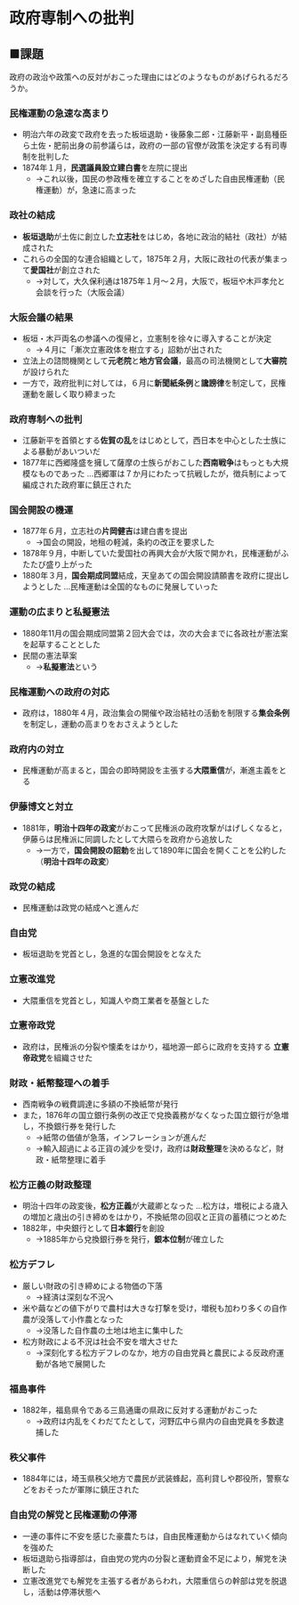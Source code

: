 # 政府専制への批判

## ■課題
政府の政治や政策への反対がおこった理由にはどのようなものがあげられるだろうか。

### 民権運動の急速な高まり
- 明治六年の政変で政府を去った板垣退助・後藤象二郎・江藤新平・副島種臣ら土佐・肥前出身の前参議らは，政府の一部の官僚が政策を決定する有司専制を批判した
- 1874年１月，**民選議員設立建白書**を左院に提出
	- →これ以後，国民の参政権を確立することをめざした自由民権運動（民権運動）が，急速に高まった

### 政社の結成
- **板垣退助**が土佐に創立した**立志社**をはじめ，各地に政治的結社（政社）が結成された
- これらの全国的な連合組織として，1875年２月，大阪に政社の代表が集まって**愛国社**が創立された
	- →対して，大久保利通は1875年１月～２月，大阪で，板垣や木戸孝允と会談を行った（大阪会議）

### 大阪会議の結果
- 板垣・木戸両名の参議への復帰と，立憲制を徐々に導入することが決定
	- →４月に「漸次立憲政体を樹立する」詔勅が出された
- 立法上の諮問機関として**元老院**と**地方官会議**，最高の司法機関として**大審院**が設けられた
- 一方で，政府批判に対しては，６月に**新聞紙条例**と**讒謗律**を制定して，民権運動を厳しく取り締まった

### 政府専制への批判
- 江藤新平を首領とする**佐賀の乱**をはじめとして，西日本を中心とした士族による暴動があいついだ
- 1877年に西郷隆盛を擁して薩摩の士族らがおこした**西南戦争**はもっとも大規模なものであった
…西郷軍は７か月にわたって抗戦したが，徴兵制によって編成された政府軍に鎮圧された

### 国会開設の機運
- 1877年６月，立志社の**片岡健吉**は建白書を提出
	- →国会の開設，地租の軽減，条約の改正を要求した
- 1878年９月，中断していた愛国社の再興大会が大阪で開かれ，民権運動がふたたび盛り上がった
- 1880年３月，**国会期成同盟**結成，天皇あての国会開設請願書を政府に提出しようとした
…民権運動は全国的なものに発展していった

### 運動の広まりと私擬憲法
- 1880年11月の国会期成同盟第２回大会では，次の大会までに各政社が憲法案を起草することとした
- 民間の憲法草案
	- →**私擬憲法**という

### 民権運動への政府の対応
- 政府は，1880年４月，政治集会の開催や政治結社の活動を制限する**集会条例**を制定し，運動の高まりをおさえようとした

### 政府内の対立
- 民権運動が高まると，国会の即時開設を主張する**大隈重信**が，漸進主義をとる

### 伊藤博文と対立
- 1881年，**明治十四年の政変**がおこって民権派の政府攻撃がはげしくなると，伊藤らは民権派に同調したとして大隈らを政府から追放した
	- →一方で，**国会開設の詔勅**を出して1890年に国会を開くことを公約した（**明治十四年の政変**）

### 政党の結成
- 民権運動は政党の結成へと進んだ

### 自由党
- 板垣退助を党首とし，急進的な国会開設をとなえた

### 立憲改進党
- 大隈重信を党首とし，知識人や商工業者を基盤とした

### 立憲帝政党
- 政府は，民権派の分裂や懐柔をはかり，福地源一郎らに政府を支持する
**立憲帝政党**を組織させた

### 財政・紙幣整理への着手
- 西南戦争の戦費調達に多額の不換紙幣が発行
- また，1876年の国立銀行条例の改正で兌換義務がなくなった国立銀行が急増し，不換銀行券を発行した
	- →紙幣の価値が急落，インフレーションが進んだ
	- →輸入超過による正貨の減少を受け，政府は**財政整理**を決めるなど，財政・紙幣整理に着手

### 松方正義の財政整理
- 明治十四年の政変後，**松方正義**が大蔵卿となった
…松方は，増税による歳入の増加と歳出の引き締めをはかり，不換紙幣の回収と正貨の蓄積につとめた
- 1882年，中央銀行として**日本銀行**を創設
	- →1885年から兌換銀行券を発行，**銀本位制**が確立した

### 松方デフレ
- 厳しい財政の引き締めによる物価の下落
	- →経済は深刻な不況へ
- 米や繭などの値下がりで農村は大きな打撃を受け，増税も加わり多くの自作農が没落して小作農となった
	- →没落した自作農の土地は地主に集中した
- 松方財政による不況は社会不安を増大させた
	- →深刻化する松方デフレのなか，地方の自由党員と農民による反政府運動が各地で展開した

### 福島事件
- 1882年，福島県令である三島通庸の県政に反対する運動がおこった
	- →政府は内乱をくわだてたとして，河野広中ら県内の自由党員を多数逮捕した

### 秩父事件
- 1884年には，埼玉県秩父地方で農民が武装蜂起，高利貸しや郡役所，警察などをおそったが軍隊に鎮圧された

### 自由党の解党と民権運動の停滞
- 一連の事件に不安を感じた豪農たちは，自由民権運動からはなれていく傾向を強めた
- 板垣退助ら指導部は，自由党の党内の分裂と運動資金不足により，解党を決断した
- 立憲改進党でも解党を主張する者があらわれ，大隈重信らの幹部は党を脱退し，活動は停滞状態へ